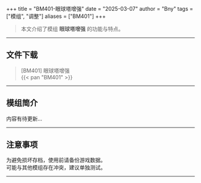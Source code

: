 +++
title = "BM401-眼球塔增强"
date = "2025-03-07"
author = "Bny"
tags = ["模组", "调整"]
aliases = ["BM401"]
+++

> 本文介绍了模组 **眼球塔增强** 的功能与特点。

---

## 文件下载

> [BM401] 眼球塔增强  
{{< pan "BM401" >}}  

---

## 模组简介

>  
内容有待更新...  

---

## 注意事项

>  
为避免损坏存档，使用前请备份游戏数据。  
可能与其他模组存在冲突，建议单独测试。  

---

